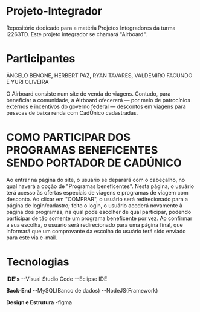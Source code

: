 # Projeto-Integrador
Repositório dedicado para a matéria Projetos Integradores da turma I2263TD. Este projeto integrador se chamará "Airboard".

# Participantes
ÂNGELO BENONE, HERBERT PAZ, RYAN TAVARES, VALDEMIRO FACUNDO E YURI OLIVEIRA

O Airboard consiste num site de venda de viagens. Contudo, para beneficiar a comunidade, a Airboard ofecererá — por meio de patrocínios externos e incentivos do governo federal — descontos em viagens para pessoas de baixa renda com CadÚnico cadastradas.
# COMO PARTICIPAR DOS PROGRAMAS BENEFICENTES SENDO PORTADOR DE CADÚNICO
Ao entrar na página do site, o usuário se deparará com o cabeçalho, no qual haverá a opção de "Programas beneficentes". Nesta página, o usuário terá acesso às ofertas especiais de viagens e programas de viagem com desconto. Ao clicar em "COMPRAR", o usuário será redirecionado para a página de login/cadastro; feito o login, o usuário acederá novamente à página dos programas, na qual pode escolher de qual participar, podendo participar de tão somente um programa beneficente por vez. Ao confirmar a sua escolha, o usuário será redirecionado para uma página final, que informará que um comprovante da escolha do usuário terá sido enviado para este via e-mail.
# Tecnologias
 **IDE's**
 --Visual Studio Code
 --Eclipse IDE

 **Back-End**
 --MySQL(Banco de dados)
 --NodeJS(Framework)

 **Design e Estrutura**
 -figma

